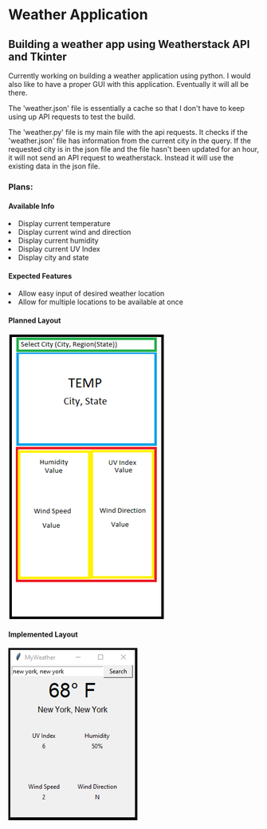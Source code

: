 # Weather Application
<h2>Building a weather app using Weatherstack API and Tkinter</h2>

Currently working on building a weather application using python. I would also like to have a proper GUI with this application. Eventually it will all be there. 

<p>The 'weather.json' file is essentially a cache so that I don't have to keep using up API requests to test the build.</p>
<p>The 'weather.py' file is my main file with the api requests. It checks if the 'weather.json' file has information from the current city in the query.
If the requested city is in the json file and the file hasn't been updated for an hour, it will not send an API request to weatherstack. Instead it will use the existing data in the json file.</p>

<h3>Plans:</h3>
<h4>Available Info</h4>
<li>Display current temperature</li>
<li>Display current wind and direction</li>
<li>Display current humidity</li>
<li>Display current UV Index</li>
<li>Display city and state</li>

<h4>Expected Features</h4>
<li>Allow easy input of desired weather location</li>
<li>Allow for multiple locations to be available at once</li>

<h4>Planned Layout</h4>
<img src='app_layout.png' />
<h4>Implemented Layout</h4>
<img src='final_layout.PNG' />
